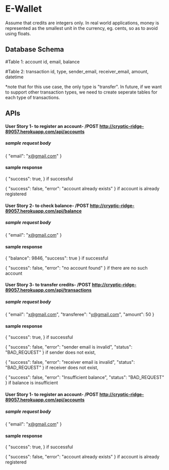 # E-Wallet

Assume that credits are integers only. In real world applications, money is represented as the smallest unit in the currency, eg. cents, so as to avoid using floats. 

## Database Schema
#Table 1: account
id, email, balance

#Table 2: transaction
id, type, sender_email, receiver_email, amount, datetime

*note that for this use case, the only type is "transfer". In future, if we want to support other transaction types, we need to create seperate tables for each type of transactions.


## APIs
#### User Story 1- to register an account-  /POST http://cryptic-ridge-89057.herokuapp.com/api/accounts
##### sample request body
{
    "email": "x@gmail.com"
}

#### sample response
{
    "success": true,
} if successful

{
    "success": false,
    "error": "account already exists"
} if account is already registered

#### User Story 2- to check balance-  /POST http://cryptic-ridge-89057.herokuapp.com/api/balance
##### sample request body
{
    "email": "x@gmail.com"
}

#### sample response
{
    "balance": 9846,
    "success": true
} if successful

{
    "success": false,
    "error": "no account found"
} if there are no such account


#### User Story 3- to transfer credits-  /POST http://cryptic-ridge-89057.herokuapp.com/api/transactions
##### sample request body
{
    "email": "x@gmail.com",
    "transferee": "y@gmail.com",
    "amount": 50
}

#### sample response
{
    "success": true,
} if successful

{
    "success": false,
    "error": "sender email is invalid",
    "status": "BAD_REQUEST"
} if sender does not exist, 

{
    "success": false,
    "error": "receiver email is invalid",
    "status": "BAD_REQUEST"
} if receiver does not exist, 

{
    "success": false,
    "error": "Insufficient balance",
    "status": "BAD_REQUEST"
} if balance is insufficient


#### User Story 1- to register an account-  /POST http://cryptic-ridge-89057.herokuapp.com/api/accounts
##### sample request body
{
    "email": "x@gmail.com"
}

#### sample response
{
    "success": true,
} if successful

{
    "success": false,
    "error": "account already exists"
} if account is already registered

